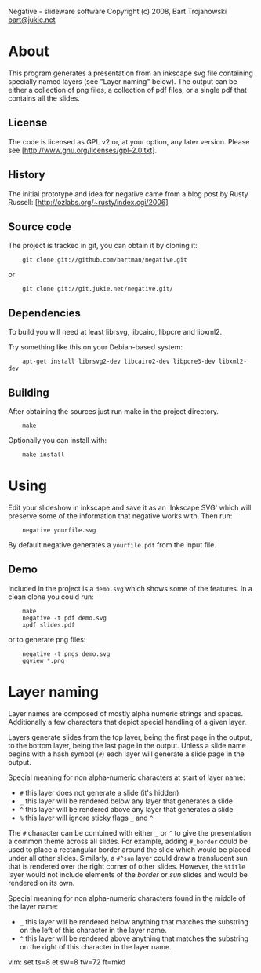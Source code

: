 Negative - slideware software
Copyright (c) 2008, Bart Trojanowski <bart@jukie.net>

# About

This program generates a presentation from an inkscape svg file
containing specially named layers (see "Layer naming" below).  The
output can be either a collection of png files, a collection of pdf
files, or a single pdf that contains all the slides.

## License

The code is licensed as GPL v2 or, at your option, any later version.
Please see [http://www.gnu.org/licenses/gpl-2.0.txt].

## History

The initial prototype and idea for negative came from a blog post by
Rusty Russell: [http://ozlabs.org/~rusty/index.cgi/2006]

## Source code

The project is tracked in git, you can obtain it by cloning it:

        git clone git://github.com/bartman/negative.git

or

        git clone git://git.jukie.net/negative.git/

## Dependencies

To build you will need at least librsvg, libcairo, libpcre and libxml2.

Try something like this on your Debian-based system:

        apt-get install librsvg2-dev libcairo2-dev libpcre3-dev libxml2-dev


## Building

After obtaining the sources just run make in the project directory.

        make

Optionally you can install with:

        make install


# Using

Edit your slideshow in inkscape and save it as an 'Inkscape SVG' which
will preserve some of the information that negative works with.  Then
run:

        negative yourfile.svg

By default negative generates a `yourfile.pdf` from the input file.

## Demo

Included in the project is a `demo.svg` which shows some of the
features.  In a clean clone you could run:

        make
        negative -t pdf demo.svg
        xpdf slides.pdf

or to generate png files:

        negative -t pngs demo.svg
        gqview *.png

# Layer naming

Layer names are composed of mostly alpha numeric strings and spaces.
Additionally a few characters that depict special handling of a given
layer.

Layers generate slides from the top layer, being the first page in the
output, to the bottom layer, being the last page in the output.  Unless
a slide name begins with a hash symbol (`#`) each layer will generate a
slide page in the output.

Special meaning for non alpha-numeric characters at start of layer name:

 - `#` this layer does not generate a slide (it's hidden)
 - `_` this layer will be rendered below any layer that generates a slide
 - `^` this layer will be rendered above any layer that generates a slide
 - `%` this layer will ignore sticky flags `_` and `^`

The `#` character can be combined with either `_` or `^` to give the
presentation a common theme across all slides.  For example, adding
`#_border` could be used to place a rectangular border around the slide
which would be placed under all other slides.  Similarly, a `#^sun` layer
could draw a translucent sun that is rendered over the right corner of
other slides.  However, the `%title` layer would not include elements
of the *border* or *sun* slides and would be rendered on its own.

Special meaning for non alpha-numeric characters found in the middle of
the layer name:

 - `_` this layer will be rendered below anything that matches the
   substring on the left of this character in the layer name.
 - `^` this layer will be rendered above anything that matches the
   substring on the right of this character in the layer name.


vim: set ts=8 et sw=8 tw=72 ft=mkd
